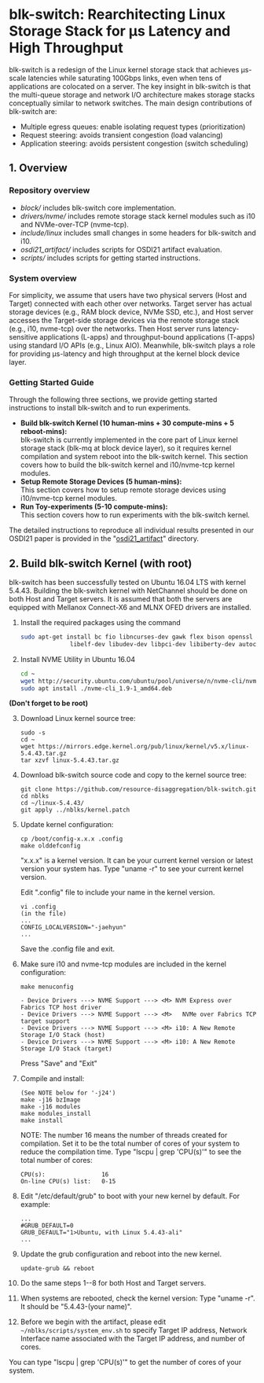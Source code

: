 # blk-switch: Rearchitecting Linux Storage Stack for μs Latency and High Throughput
blk-switch is a redesign of the Linux kernel storage stack that achieves μs-scale latencies while saturating 100Gbps links, even when tens of applications are colocated on a server. The key insight in blk-switch is that the multi-queue storage and network I/O architecture makes storage stacks conceptually similar to network switches. The main design contributions of blk-switch are:
- Multiple egress queues: enable isolating request types (prioritization)
- Request steering: avoids transient congestion (load valancing)
- Application steering: avoids persistent congestion (switch scheduling)

## 1. Overview
### Repository overview
- *block/* includes blk-switch core implementation. 
- *drivers/nvme/* includes remote storage stack kernel modules such as i10 and NVMe-over-TCP (nvme-tcp).
- *include/linux* includes small changes in some headers for blk-switch and i10.
- *osdi21_artifact/* includes scripts for OSDI21 artifact evaluation.
- *scripts/* includes scripts for getting started instructions.

### System overview
For simplicity, we assume that users have two physical servers (Host and Target) connected with each other over networks. Target server has actual storage devices (e.g., RAM block device, NVMe SSD, etc.), and Host server accesses the Target-side storage devices via the remote storage stack (e.g., i10, nvme-tcp) over the networks. Then Host server runs latency-sensitive applications (L-apps) and throughput-bound applications (T-apps) using standard I/O APIs (e.g., Linux AIO). Meanwhile, blk-switch plays a role for providing μs-latency and high throughput at the kernel block device layer.

### Getting Started Guide
Through the following three sections, we provide getting started instructions to install blk-switch and to run experiments.

   - **Build blk-switch Kernel (10 human-mins + 30 compute-mins + 5 reboot-mins):**  
blk-switch is currently implemented in the core part of Linux kernel storage stack (blk-mq at block device layer), so it requires kernel compilation and system reboot into the blk-switch kernel. This section covers how to build the blk-switch kernel and i10/nvme-tcp kernel modules. 
   - **Setup Remote Storage Devices (5 human-mins):**  
This section covers how to setup remote storage devices using i10/nvme-tcp kernel modules.
   - **Run Toy-experiments (5-10 compute-mins):**  
This section covers how to run experiments with the blk-switch kernel. 

The detailed instructions to reproduce all individual results presented in our OSDI21 paper is provided in the "[osdi21_artifact](https://github.com/resource-disaggregation/blk-switch/tree/master/osdi21_artifact)" directory.

## 2. Build blk-switch Kernel (with root)
blk-switch has been successfully tested on Ubuntu 16.04 LTS with kernel 5.4.43. Building the blk-switch kernel with NetChannel should be done on both Host and Target servers. It is assumed that both the servers are equipped with Mellanox Connect-X6 and MLNX OFED drivers are installed.  

1. Install the required packages using the command
    ```bash
    sudo apt-get install bc fio libncurses-dev gawk flex bison openssl libssl-dev dkms dwarves  \
                  libelf-dev libudev-dev libpci-dev libiberty-dev autoconf sysstat iperf
    ```

2. Install NVME Utility in Ubuntu 16.04
    ```bash
    cd ~ 
    wget http://security.ubuntu.com/ubuntu/pool/universe/n/nvme-cli/nvme-cli_1.9-1_amd64.deb
    sudo apt install ./nvme-cli_1.9-1_amd64.deb

    ```


**(Don't forget to be root)** 

3. Download Linux kernel source tree:
   ```
   sudo -s
   cd ~
   wget https://mirrors.edge.kernel.org/pub/linux/kernel/v5.x/linux-5.4.43.tar.gz
   tar xzvf linux-5.4.43.tar.gz
   ```

4. Download blk-switch source code and copy to the kernel source tree:

   ```
   git clone https://github.com/resource-disaggregation/blk-switch.git
   cd nblks
   cd ~/linux-5.4.43/
   git apply ../nblks/kernel.patch
   ```

4. Update kernel configuration:

   ```
   cp /boot/config-x.x.x .config
   make olddefconfig
   ```
   "x.x.x" is a kernel version. It can be your current kernel version or latest version your system has. Type "uname -r" to see your current kernel version.  
 
   Edit ".config" file to include your name in the kernel version.
   ```
   vi .config
   (in the file)
   ...
   CONFIG_LOCALVERSION="-jaehyun"
   ...
   ```
   Save the .config file and exit.   

5. Make sure i10 and nvme-tcp modules are included in the kernel configuration:

   ```
   make menuconfig

   - Device Drivers ---> NVME Support ---> <M> NVM Express over Fabrics TCP host driver
   - Device Drivers ---> NVME Support ---> <M>   NVMe over Fabrics TCP target support
   - Device Drivers ---> NVME Support ---> <M> i10: A New Remote Storage I/O Stack (host)
   - Device Drivers ---> NVME Support ---> <M> i10: A New Remote Storage I/O Stack (target)
   ```
   Press "Save" and "Exit"

6. Compile and install:

   ```
   (See NOTE below for '-j24')
   make -j16 bzImage
   make -j16 modules
   make modules_install
   make install
   ```
   NOTE: The number 16 means the number of threads created for compilation. Set it to be the total number of cores of your system to reduce the compilation time. Type "lscpu | grep 'CPU(s)'" to see the total number of cores:
   
   ```
   CPU(s):                16
   On-line CPU(s) list:   0-15
   ```

7. Edit "/etc/default/grub" to boot with your new kernel by default. For example:

   ```
   ...
   #GRUB_DEFAULT=0 
   GRUB_DEFAULT="1>Ubuntu, with Linux 5.4.43-ali"
   ...
   ```

8. Update the grub configuration and reboot into the new kernel.

   ```
   update-grub && reboot
   ```

9. Do the same steps 1--8 for both Host and Target servers.

10. When systems are rebooted, check the kernel version: Type "uname -r". It should be "5.4.43-(your name)".

11. Before we begin with the artifact, please edit `~/nblks/scripts/system_env.sh` to specify Target IP address, Network Interface name associated with the Target IP address, and number of cores.

   You can type "lscpu | grep 'CPU(s)'" to get the number of cores of your system.  

<!--
## 3. Setting Up Remote Storage Devices

### Target Configuration
**NOTE: Please edit `~/nblks/scripts/system_env.sh` to specify Target IP address, Network Interface name associated with the Target IP address, and number of cores before running `target_null.sh`.**  
   You can type "lscpu | grep 'CPU(s)'" to get the number of cores of your system.  

Use the script for a quick setup (for RAM null-blk devices):
   ```
   sudo -s
   cd ~/blk-switch/scripts/
   ./target_null.sh
   ```

### Host Configuration
**NOTE: please edit `~/blk-switch/scripts/system_env.sh` to specify Target IP address, Network Interface name associated with the Target IP address, and number of cores before running `host_tcp_null.sh`.**  
      You can type "lscpu | grep 'CPU(s)'" to get the number of cores of your system.  


1. Use the script for a quick setup:

      ```
      cd ~/blk-switch/scripts/
      (see NOTE below)
      ./host_tcp_null.sh
      ```
2. Check the remote storage device name you just created (e.g., `/dev/nvme0n1`):

   ```
   nvme list
   ```
-->
